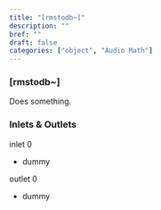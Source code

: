 ```yaml
---
title: "[rmstodb~]"
description: ""
bref: ""
draft: false
categories: ["object", "Audio Math"]
---
```


### [rmstodb~]

Does something.

### Inlets & Outlets

inlet 0

 - dummy

outlet 0

 - dummy
 
